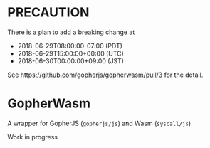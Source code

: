 # PRECAUTION

There is a plan to add a breaking change at

* 2018-06-29T08:00:00-07:00 (PDT)
* 2018-06-29T15:00:00+00:00 (UTC)
* 2018-06-30T00:00:00+09:00 (JST)

See https://github.com/gopherjs/gopherwasm/pull/3 for the detail.

# GopherWasm

A wrapper for GopherJS (`gopherjs/js`) and Wasm (`syscall/js`)

Work in progress
